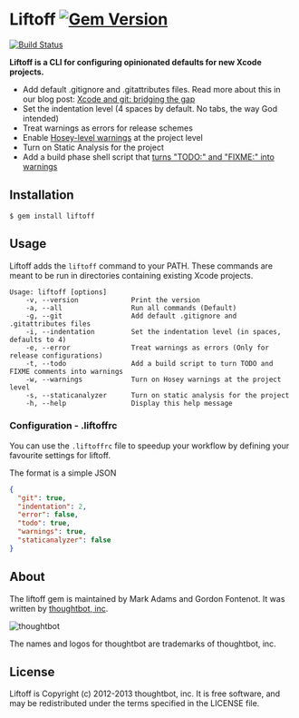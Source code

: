 # Liftoff [![Gem Version](https://badge.fury.io/rb/liftoff.png)](http://badge.fury.io/rb/liftoff)

[![Build Status](https://travis-ci.org/mokagio/liftoff.png?branch=mokagio/liftoff++)](https://travis-ci.org/mokagio/liftoff)

**Liftoff is a CLI for configuring opinionated defaults for new Xcode projects.**

* Add default .gitignore and .gitattributes files. Read more about this in our blog post: [Xcode and git: bridging the gap][xcode-gitattributes]
* Set the indentation level (4 spaces by default. No tabs, the way God intended)
* Treat warnings as errors for release schemes
* Enable [Hosey-level warnings][hosey-warnings] at the project level
* Turn on Static Analysis for the project
* Add a build phase shell script that [turns "TODO:" and "FIXME:" into warnings][deallocated-todo]

[xcode-gitattributes]: http://robots.thoughtbot.com/post/33796217972/xcode-and-git-bridging-the-gap
[deallocated-todo]: http://deallocatedobjects.com/posts/show-todos-and-fixmes-as-warnings-in-xcode-4
[hosey-warnings]: http://boredzo.org/blog/archives/2009-11-07/warnings

## Installation

    $ gem install liftoff

## Usage

Liftoff adds the `liftoff` command to your PATH. These commands are meant to be run in directories containing existing Xcode projects.

```
Usage: liftoff [options]
    -v, --version             Print the version
    -a, --all                 Run all commands (Default)
    -g, --git                 Add default .gitignore and .gitattributes files
    -i, --indentation         Set the indentation level (in spaces, defaults to 4)
    -e, --error               Treat warnings as errors (Only for release configurations)
    -t, --todo                Add a build script to turn TODO and FIXME comments into warnings
    -w, --warnings            Turn on Hosey warnings at the project level
    -s, --staticanalyzer      Turn on static analysis for the project
    -h, --help                Display this help message
```

### Configuration - .liftoffrc

You can use the `.liftoffrc` file to speedup your workflow by defining your favourite settings for liftoff.

The format is a simple JSON

```JSON
{
  "git": true,
  "indentation": 2,
  "error": false,
  "todo": true,
  "warnings": true,
  "staticanalyzer": false
}
```

## About

The liftoff gem is maintained by Mark Adams and Gordon Fontenot. It was written by [thoughtbot, inc](http://thoughtbot.com/).

![thoughtbot](http://thoughtbot.com/images/tm/logo.png)

The names and logos for thoughtbot are trademarks of thoughtbot, inc.

## License

Liftoff is Copyright (c) 2012-2013 thoughtbot, inc. It is free software, and may be redistributed under the terms specified in the LICENSE file.
